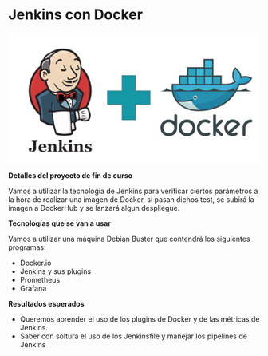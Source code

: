 # Jenkins con Docker

![](./jenkins.png)



**Detalles del proyecto de fin de curso**

Vamos a utilizar la tecnología de Jenkins para verificar ciertos parámetros a la hora de realizar una imagen de Docker, si pasan dichos test, se subirá la imagen a DockerHub y se lanzará algun despliegue.


**Tecnologías que se van a usar**

Vamos a utilizar una máquina Debian Buster que contendrá los siguientes programas:

* Docker.io
* Jenkins y sus plugins
* Prometheus
* Grafana


**Resultados esperados**

* Queremos aprender el uso de los plugins de Docker y de las métricas de Jenkins.
* Saber con soltura el uso de los Jenkinsfile y manejar los pipelines de Jenkins

